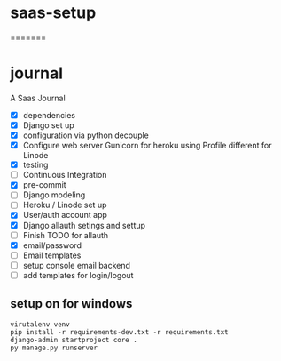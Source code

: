 # saas-setup

=======

# journal

A Saas Journal

- [x] dependencies
- [x] Django set up
- [x] configuration via python decouple
- [x] Configure web server Gunicorn for heroku using Profile different for Linode
- [x] testing
- [ ] Continuous Integration
- [x] pre-commit
- [ ] Django modeling
- [ ] Heroku / Linode set up
- [x] User/auth account app
- [x] Django allauth setings and settup
- [ ] Finish TODO for allauth
- [x] email/password
- [ ] Email templates
- [ ] setup console email backend
- [ ] add templates for login/logout

## setup on for windows

```
virutalenv venv
pip install -r requirements-dev.txt -r requirements.txt
django-admin startproject core .
py manage.py runserver
```

